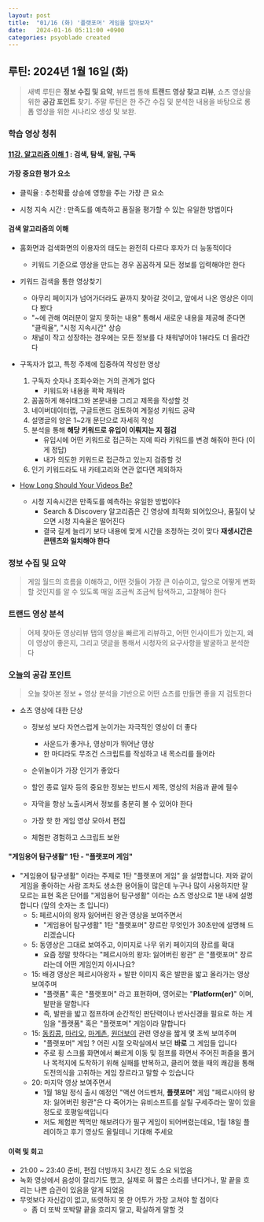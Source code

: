 ```yaml
---
layout: post
title:  "01/16 (화) '플랫포머' 게임을 알아보자"
date:   2024-01-16 05:11:00 +0900
categories: psyoblade created
---
```




## 루틴: 2024년 1월 16일 (화)

>    새벽 루틴은 **정보 수집 및 요약**, 뷰트랩 통해 **트랜드 영상 찾고 리뷰**, 쇼츠 영상을 위한 **공감 포인트** 찾기. 주말 루틴은 한 주간 수집 및 분석한 내용을 바탕으로 롱폼 영상을 위한 시나리오 생성 및 보완.

### 학습 영상 청취

#### [11강. 알고리즘 이해 1](https://www.youtube.com/watch?v=CJwcZ32gREU) : 검색, 탐색, 알림, 구독

#### 가장 중요한 평가 요소

* 클릭율 : 추천확률 상승에 영향을 주는 가장 큰 요소

* 시청 지속 시간 : 만족도를 예측하고 품질을 평가할 수 있는 유일한 방법이다

#### 검색 알고리즘의 이해

* 홈화면과 검색화면의 이용자의 태도는 완전히 다르다 후자가 더 능동적이다
  * 키워드 기준으로 영상을 만드는 경우 꼼꼼하게 모든 정보를 입력해야만 한다
* 키워드 검색을 통한 영상찾기
  * 아무리 페이지가 넘어가더라도 끝까지 찾아갈 것이고, 앞에서 나온 영상은 이미 다 봤다 
  * "~에 관해 여러분이 알지 못하는 내용" 통해서 새로운 내용을 제공해 준다면 "클릭율", "시청 지속시간" 상승
  * 채널이 작고 성장하는 경우에는 모든 정보를 다 채워넣어야 1뷰라도 더 올라간다
* 구독자가 없고, 특정 주제에 집중하여 작성한 영상
  1. 구독자 숫자나 조회수와는 거의 관계가 없다
     * 키워드와 내용을 꽉꽉 채워라
  2. 꼼꼼하게 해쉬태그와 본문내용 그리고 제목을 작성할 것
  3. 네이버데이터랩, 구글트랜드 검토하여 계절성 키워드 공략
  4. 설명글의 양은 1~2개 문단으로 자세히 작성
  5. 분석을 통해 **해당 키워드로 유입이 이뤄지는 지 점검**
     * 유입시에 어떤 키워드로 접근하는 지에 따라 키워드를 변경 해줘야 한다 (이게 정답)
     * 내가 의도한 키워드로 접근하고 있는지 검증할 것
  6. 인기 키워드라도 내 카테고리와 연관 없다면 제외하자

* [How Long Should Your Videos Be?](https://www.youtube.com/watch?v=G1tHzUGdMwY)
  * 시청 지속시간은 만족도를 예측하는 유일한 방법이다
    * Search & Discovery 알고리즘은 긴 영상에 최적화 되어있으나, 품질이 낮으면 시청 지속율은 떨어진다
    * 결국 길게 늘리기 보다 내용에 맞게 시간을 조정하는 것이 맞다 **재생시간은 콘텐츠와 일치해야 한다**

### 정보 수집 및 요약

>   게임 월드의 흐름을 이해하고, 어떤 것들이 가장 큰 이슈이고, 앞으로 어떻게 변화할 것인지를 알 수 있도록 매일 조금씩 조금씩 탐색하고, 고찰해야 한다

### 트랜드 영상 분석

>   어제 찾아둔 영상리뷰 탭의 영상을 빠르게 리뷰하고, 어떤 인사이트가 있는지, 왜 이 영상이 좋은지, 그리고 댓글을 통해서 시청자의 요구사항을 발굴하고 분석한다

### 오늘의 공감 포인트

>   오늘 찾아본 정보 + 영상 분석을 기반으로 어떤 쇼츠를 만들면 좋을 지 검토한다

* 쇼츠 영상에 대한 단상

  * 정보성 보다 자연스럽게 눈이가는 자극적인 영상이 더 좋다
    * 사운드가 좋거나, 영상미가 뛰어난 영상
    * 한 마디라도 무조건 스크립트를 작성하고 내 목소리를 들어라
  * 순위놀이가 가장 인기가 좋았다
  * 할인 종료 일자 등의 중요한 정보는 반드시 제목, 영상의 처음과 끝에 필수
  * 자막을 항상 노출시켜서 정보를 충분히 볼 수 있어야 한다

  * 가장 핫 한 게임 영상 모아서 편집

  * 체험판 경험하고 스크립트 보완

#### "게임용어 탐구생활" 1탄 - "플랫포머 게임"

* "게임용어 탐구생활" 이라는 주제로 1탄 "플랫포머 게임" 을 설명합니다. 저와 같이 게임을 좋아하는 사람 조차도 생소한 용어들이 많은데 누구나 많이 사용하지만 잘 모르는 표현 혹은 단어를 "게임용어 탐구생활" 이라는 쇼츠 영상으로 1분 내에 설명합니다 (앞의 숫자는 초 입니다)
  * 5: 페르시아의 왕자 잃어버린 왕관 영상을 보여주면서
    * "게임용어 탐구생활" 1탄 "플랫포머" 장르란 무엇인가 30초만에 설명해 드리겠습니다
  * 5: 동영상은 그대로 보여주고, 이미지로 나무 위키 페이지의 장르를 확대
    * 요즘 정말 핫하다는 "페르시아의 왕자: 잃어버린 왕관" 은 "플랫포머" 장르라는데 어떤 게임인지 아시나요?
  * 15: 배경 영상은 페르시아왕자 + 발판 이미지 혹은 발판을 밟고 올라가는 영상 보여주며
    * "플랫폼" 혹은 "플랫포머" 라고 표현하며, 영어로는 "**Platform(er)**" 이며, 발판을 말합니다
    * 즉, 발판을 밟고 점프하며 순간적인 판단력이나 반사신경을 필요로 하는 게임을 "플랫폼" 혹은 "플랫포머" 게임이라 말합니다
  * 15: [동킹콩](https://www.youtube.com/watch?v=Pp2aMs38ERY), [마리오](https://www.youtube.com/watch?v=ly8DofqCuOs), [마계촌](https://www.youtube.com/watch?v=SugLAqaPhqA), [원더보이](https://www.youtube.com/watch?v=-HpZm76L7Ck) 관련 영상을 짧게 몇 초씩 보여주며
    * "플랫포머" 게임 ? 어린 시절 오락실에서 보던 **바로** 그 게임들 입니다
    * 주로 횡 스크롤 화면에서 빠르게 이동 및 점프를 하면서 주어진 퍼즐을 풀거나 목적지에 도착하기 위해 실패를 반복하고, 클리어 했을 때의 쾌감을 통해 도전의식을 고취하는 게임 장르라고 말할 수 있습니다
  * 20: 마지막 영상 보여주면서
    * 1월 18일 정식 출시 예정인 "액션 어드벤처, **플랫포머**" 게임 "페르시아의 왕자: 잃어버린 왕관"은 다 죽어가는 유비소프트를 살릴 구세주라는 말이 있을 정도로 호평일색입니다
    * 저도 체험판 찍먹만 해보려다가 필구 게임이 되어버렸는데요, 1월 18일 플레이하고 후기 영상도 올릴테니 기대해 주세요

#### 이력 및 회고

* 21:00 ~ 23:40 준비, 편집 더빙까지 3시간 정도 소요 되었음
* 녹화 영상에서 음성이 잘리기도 했고, 실제로 혀 짧은 소리를 낸다거나, 말 끝을 흐리는 나쁜 습관이 있음을 알게 되었음
* 무엇보다 자신감이 없고, 또렷하지 못 한 어투가 가장 고쳐야 할 점이다
  * 좀 더 또박 또박말 끝을 흐리지 말고, 확실하게 말할 것